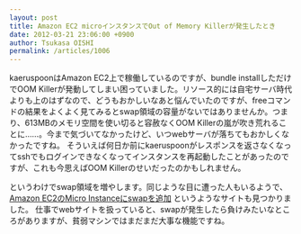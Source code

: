 ```yaml
---
layout: post
title: Amazon EC2 microインスタンスでOut of Memory Killerが発生したとき
date: 2012-03-21 23:06:00 +0900
author: Tsukasa OISHI
permalink: /articles/1006
---
```


kaeruspoonはAmazon EC2上で稼働しているのですが、bundle installしただけでOOM Killerが発動してしまい困っていました。リソース的には自宅サーバ時代よりも上のはずなので、どうもおかしいなあと悩んでいたのですが、freeコマンドの結果をよくよく見てみるとswap領域の容量がないではありませんか。つまり、613MBのメモリ空間を使い切ると容赦なくOOM Killerの嵐が吹き荒れることに……。今まで気づいてなかったけど、いつwebサーバが落ちてもおかしくなかったですね。
そういえば何日か前にkaeruspoonがレスポンスを返さなくなってsshでもログインできなくなってインスタンスを再起動したことがあったのですが、これも今思えばOOM Killerのせいだったのかもしれません。

というわけでswap領域を増やします。同じような目に遭った人もいるようで、
 [Amazon EC2のMicro Instanceにswapを追加](http://d.hatena.ne.jp/miyabipretty/20101206/1291604528)
というようなサイトも見つかりました。
仕事でwebサイトを扱っていると、swapが発生したら負けみたいなところがありますが、貧弱マシンではまだまだ大事な機能ですね。

